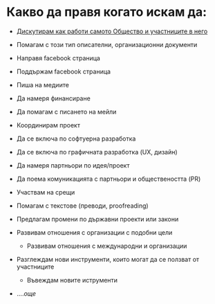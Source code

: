 # Какво да правя когато искам да:

- [Дискутирам как работи самото Общество и участниците в него](checklists/discuss.md)
- Помагам с този тип описателни, организационни документи

- Направя facebook страница
- Поддържам facebook страница
- Пиша на медиите
- Да намеря финансиране
- Да помагам с писането на мейли

- Координирам проект
- Да се включа по софтуерна разработка
- Да се включа по графичната разработка (UX, дизайн)

- Да намеря партньори по идея/проект
- Да поема комуникацията с партньори и обществеността (PR)
- Участвам на срещи

- Помагам с текстове (преводи, proofreading)

- Предлагам промени по държавни проекти или закони

- Развивам отношения с организации с подобни цели
  - Развивам отношения с международни и организации
- Разглеждам нови инструменти, които могат да се ползват от участниците
  - Въвеждам новите иструменти
- ....*oще*
